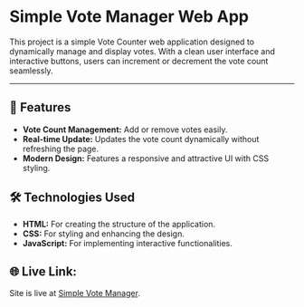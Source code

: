 # Simple Vote Manager Web App

This project is a simple Vote Counter web application designed to dynamically manage and display votes. 
With a clean user interface and interactive buttons, users can increment or decrement the vote count seamlessly.

---

## 📝 Features  
- **Vote Count Management:** Add or remove votes easily.  
- **Real-time Update:** Updates the vote count dynamically without refreshing the page.  
- **Modern Design:** Features a responsive and attractive UI with CSS styling.  

## 🛠️ Technologies Used  
- **HTML:** For creating the structure of the application.  
- **CSS:** For styling and enhancing the design.  
- **JavaScript:** For implementing interactive functionalities.  

## 🌐 Live Link:
Site is live at [Simple Vote Manager](https://meahadi-hasan.github.io/Simple-Vote-Manager).
